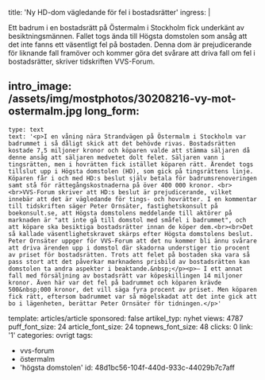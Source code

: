title: 'Ny HD-dom vägledande för fel i bostadsrätter'
ingress: |
  <p>Ett badrum i en bostadsrätt på Östermalm i Stockholm fick underkänt av besiktningsmännen. Fallet togs ända till Högsta domstolen som ansåg att det inte fanns ett väsentligt fel på bostaden. Denna dom är prejudicerande för liknande fall framöver och kommer göra det svårare att driva fall om fel i bostadsrätter, skriver tidskriften VVS-Forum.
  </p>
  
intro_image: /assets/img/mostphotos/30208216-vy-mot-ostermalm.jpg
long_form:
  -
    type: text
    text: '<p>I en våning nära Strandvägen på Östermalm i Stockholm var badrummet i så dåligt skick att det behövde rivas. Bostadsrätten kostade 7,5 miljoner kronor och köparen valde att stämma säljaren då denne ansåg att säljaren medvetet dolt felet. Säljaren vann i tingsrätten, men i hovrätten fick istället köparen rätt. Ärendet togs tillslut upp i Högsta domstolen (HD), som gick på tingsrättens linje. Köparen får i och med HD:s beslut själv betala för badrumsrenoveringen samt stå för rättegångskostnaderna på över 400 000 kronor. <br><br>VVS-Forum skriver att HD:s beslut är prejudicerande, vilket innebär att det är vägledande för tings- och hovrätter. I en kommentar till tidskriften säger Peter Ornsäter, fastighetskonsult på boekonsult.se, att Högsta domstolens meddelande till aktörer på marknaden är "att inte gå till domstol med småfel i badrummet", och att köpare ska besiktiga bostadsrätter innan de köper dem.<br><br>Det så kallade väsentlighetskravet skärps efter Högsta domstolens beslut. Peter Ornsäter uppger för VVS-Forum att det nu kommer bli ännu svårare att driva ärenden upp i domstol där skadorna understiger tio procent av priset för bostadsrätten. Trots att felet på bostaden ska vara så pass stort att det påverkar marknadens prisbild av bostadsrätten kan domstolen ta andra aspekter i beaktande.&nbsp;</p><p>– I ett annat fall med försäljning av bostadsrätt var köpeskillingen 14 miljoner kronor. Även här var det fel på badrummet och köparen krävde 500&nbsp;000 kronor, det vill säga fyra procent av priset. Men köparen fick rätt, eftersom badrummet var så mögelskadat att det inte gick att bo i lägenheten, berättar Peter Ornsäter för tidningen.</p>'
template: articles/article
sponsored: false
artikel_typ: nyhet
views: 4787
puff_font_size: 24
article_font_size: 24
topnews_font_size: 48
clicks: 0
link: '1'
categories: ovrigt
tags:
  - vvs-forum
  - östermalm
  - 'högsta domstolen'
id: 48d1bc56-104f-440d-933c-44029b7c7aff
